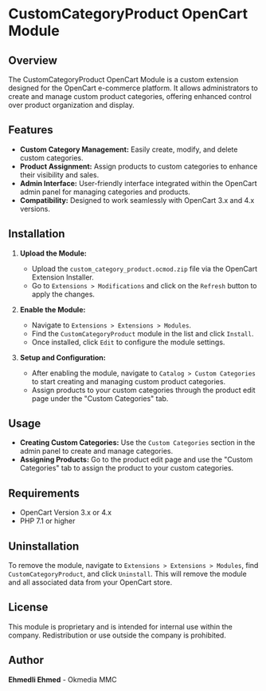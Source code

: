 # CustomCategoryProduct OpenCart Module

## Overview
The CustomCategoryProduct OpenCart Module is a custom extension designed for the OpenCart e-commerce platform. It allows administrators to create and manage custom product categories, offering enhanced control over product organization and display.

## Features
- **Custom Category Management:** Easily create, modify, and delete custom categories.
- **Product Assignment:** Assign products to custom categories to enhance their visibility and sales.
- **Admin Interface:** User-friendly interface integrated within the OpenCart admin panel for managing categories and products.
- **Compatibility:** Designed to work seamlessly with OpenCart 3.x and 4.x versions.

## Installation

1. **Upload the Module:**
   - Upload the `custom_category_product.ocmod.zip` file via the OpenCart Extension Installer.
   - Go to `Extensions > Modifications` and click on the `Refresh` button to apply the changes.

2. **Enable the Module:**
   - Navigate to `Extensions > Extensions > Modules`.
   - Find the `CustomCategoryProduct` module in the list and click `Install`.
   - Once installed, click `Edit` to configure the module settings.

3. **Setup and Configuration:**
   - After enabling the module, navigate to `Catalog > Custom Categories` to start creating and managing custom product categories.
   - Assign products to your custom categories through the product edit page under the "Custom Categories" tab.

## Usage
- **Creating Custom Categories:** Use the `Custom Categories` section in the admin panel to create and manage categories.
- **Assigning Products:** Go to the product edit page and use the "Custom Categories" tab to assign the product to your custom categories.

## Requirements
- OpenCart Version 3.x or 4.x
- PHP 7.1 or higher

## Uninstallation
To remove the module, navigate to `Extensions > Extensions > Modules`, find `CustomCategoryProduct`, and click `Uninstall`. This will remove the module and all associated data from your OpenCart store.

## License
This module is proprietary and is intended for internal use within the company. Redistribution or use outside the company is prohibited.

## Author
**Ehmedli Ehmed** - Okmedia MMC
